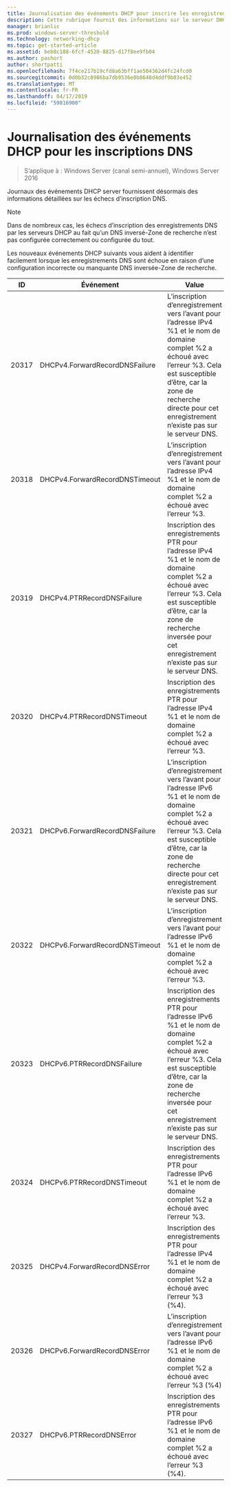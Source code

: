 ```yaml
---
title: Journalisation des événements DHCP pour inscrire les enregistrements DNS
description: Cette rubrique fournit des informations sur le serveur DHCP dans Windows Server 2016, les événements de journalisation.
manager: brianlic
ms.prod: windows-server-threshold
ms.technology: networking-dhcp
ms.topic: get-started-article
ms.assetid: beb8c188-6fcf-4520-8825-d17f8ee9fb04
ms.author: pashort
author: shortpatti
ms.openlocfilehash: 7f4ce217b19cfd8a63bff1ae504362d4fc24fcd0
ms.sourcegitcommit: 0d0b32c8986ba7db9536e0b8648d4ddf9b03e452
ms.translationtype: MT
ms.contentlocale: fr-FR
ms.lasthandoff: 04/17/2019
ms.locfileid: "59816900"
---
```

# <a name="dhcp-logging-events-for-dns-registrations"></a>Journalisation des événements DHCP pour les inscriptions DNS

>S’applique à : Windows Server (canal semi-annuel), Windows Server 2016

Journaux des événements DHCP server fournissent désormais des informations détaillées sur les échecs d’inscription DNS.

>[!NOTE]
>Dans de nombreux cas, les échecs d’inscription des enregistrements DNS par les serveurs DHCP au fait qu’un DNS inversé\-Zone de recherche n’est pas configurée correctement ou configurée du tout.

Les nouveaux événements DHCP suivants vous aident à identifier facilement lorsque les enregistrements DNS sont échoue en raison d’une configuration incorrecte ou manquante DNS inversée\-Zone de recherche.

|ID|Événement|Value|
|-----|--------------------|--------------------------------------------------------|
|20317|DHCPv4.ForwardRecordDNSFailure|L’inscription d’enregistrement vers l’avant pour l’adresse IPv4 %1 et le nom de domaine complet %2 a échoué avec l’erreur %3. Cela est susceptible d’être, car la zone de recherche directe pour cet enregistrement n’existe pas sur le serveur DNS.|
|20318|DHCPv4.ForwardRecordDNSTimeout|L’inscription d’enregistrement vers l’avant pour l’adresse IPv4 %1 et le nom de domaine complet %2 a échoué avec l’erreur %3.|
|20319|DHCPv4.PTRRecordDNSFailure|Inscription des enregistrements PTR pour l’adresse IPv4 %1 et le nom de domaine complet %2 a échoué avec l’erreur %3. Cela est susceptible d’être, car la zone de recherche inversée pour cet enregistrement n’existe pas sur le serveur DNS.|
|20320|DHCPv4.PTRRecordDNSTimeout|Inscription des enregistrements PTR pour l’adresse IPv4 %1 et le nom de domaine complet %2 a échoué avec l’erreur %3.|
|20321|DHCPv6.ForwardRecordDNSFailure|L’inscription d’enregistrement vers l’avant pour l’adresse IPv6 %1 et le nom de domaine complet %2 a échoué avec l’erreur %3. Cela est susceptible d’être, car la zone de recherche directe pour cet enregistrement n’existe pas sur le serveur DNS.|
|20322|DHCPv6.ForwardRecordDNSTimeout|L’inscription d’enregistrement vers l’avant pour l’adresse IPv6 %1 et le nom de domaine complet %2 a échoué avec l’erreur %3.|
|20323|DHCPv6.PTRRecordDNSFailure|Inscription des enregistrements PTR pour l’adresse IPv6 %1 et le nom de domaine complet %2 a échoué avec l’erreur %3. Cela est susceptible d’être, car la zone de recherche inversée pour cet enregistrement n’existe pas sur le serveur DNS.|
|20324|DHCPv6.PTRRecordDNSTimeout|Inscription des enregistrements PTR pour l’adresse IPv6 %1 et le nom de domaine complet %2 a échoué avec l’erreur %3.|
|20325|DHCPv4.ForwardRecordDNSError|Inscription des enregistrements PTR pour l’adresse IPv4 %1 et le nom de domaine complet %2 a échoué avec l’erreur %3 \(%4\).|
|20326|DHCPv6.ForwardRecordDNSError|L’inscription d’enregistrement vers l’avant pour l’adresse IPv6 %1 et le nom de domaine complet %2 a échoué avec l’erreur %3 \(%4\)|
|20327|DHCPv6.PTRRecordDNSError|Inscription des enregistrements PTR pour l’adresse IPv6 %1 et le nom de domaine complet %2 a échoué avec l’erreur %3 \(%4\).|

